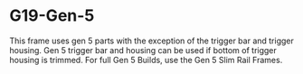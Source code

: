 # G19-Gen-5
This frame uses gen 5 parts with the exception of the trigger bar and trigger housing.
Gen 5 trigger bar and housing can be used if bottom of trigger housing is trimmed. For full Gen 5 Builds, use the Gen 5 Slim Rail Frames.
